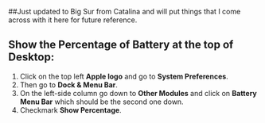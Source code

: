 ##Just updated to Big Sur from Catalina and will put things that I come across with it here for future reference.

## Show the Percentage of Battery at the top of Desktop:
1. Click on the top left **Apple logo** and go to **System Preferences**.
2. Then go to **Dock & Menu Bar**.
3. On the left-side column go down to **Other Modules** and click on **Battery Menu Bar** which should be the second one down.
4. Checkmark **Show Percentage**.
